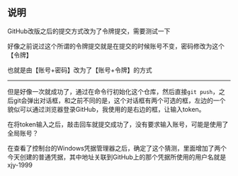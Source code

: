 ## 说明
GitHub改版之后的提交方式改为了令牌提交，需要测试一下

好像之前说过这个所谓的令牌提交就是在提交的时候账号不变，密码修改为这个【令牌】

也就是由【账号+密码】改为了【账号+令牌】的方式

<hr />

但是好像一次就成功了，通过在命令行初始化这个仓库，然后直接`git push`，之后git会弹出对话框，和之前不同的是，这个对话框有两个可选的框，左边的一个貌似可以通过浏览器登录GitHub，我使用的是右边的框，让输入token。

在将token输入之后，敲击回车就提交成功了，没有要求输入账号，可能是使用了全局账号？

在查看了控制台的Windows凭据管理器之后，确定了这个猜测，里面增加了两个今天创建的普通凭据，其中地址关联到GitHub上的那个凭据所使用的用户名就是xjy-1999